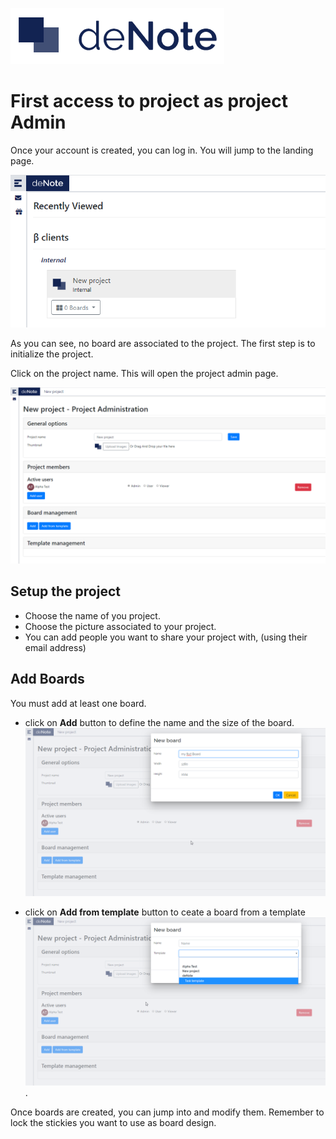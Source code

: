 ![deNote Logo](./assets/images/denote-logo.png)

# First access to project as project Admin

Once your account is created, you can log in. You will jump to the landing page.

![Landing Page](./assets/images/new-project-admin/landing-page.png)

As you can see, no board are associated to the project.
The first step is to initialize the project.

Click on the project name. This will open the project admin page.

![Project admin page](./assets/images/new-project-admin/project-page-admin-start.png)

## Setup the project

* Choose the name of you project.
* Choose the picture associated to your project.
* You can add people you want to share your project with, (using their email address)

## Add Boards
You must add at least one board.

* click on **Add** button to define the name and the size of the board.
![Add](./assets/images/new-project-admin/add-board.png)


* click on **Add from template** button to ceate a board from a template
![Add from template](./assets/images/new-project-admin/add-board-from-template.png).

Once boards are created, you can jump into and modify them. Remember to lock the stickies you want to use as board design.
